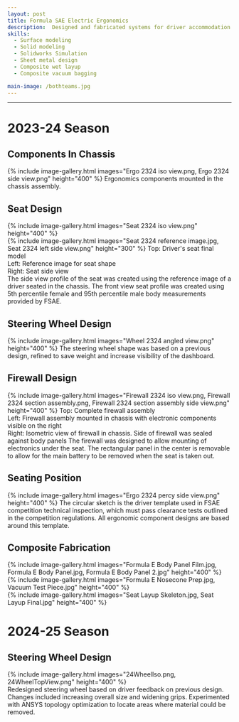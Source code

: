 ```yaml
---
layout: post
title: Formula SAE Electric Ergonomics
description:  Designed and fabricated systems for driver accommodation for the 2023-24 and 24-25 Formula SAE seasons in compliance with the FSAE ruleset. Components included driver's seat, steering wheel, headrest, firewall, nose cone, and body panels.
skills: 
  - Surface modeling
  - Solid modeling
  - Solidworks Simulation
  - Sheet metal design
  - Composite wet layup
  - Composite vacuum bagging

main-image: /bothteams.jpg
---
```


---
# 2023-24 Season

## Components In Chassis
{% include image-gallery.html images="Ergo 2324 iso view.png, Ergo 2324 side view.png" height="400" %}
Ergonomics components mounted in the chassis assembly.

## Seat Design
{% include image-gallery.html images="Seat 2324 iso view.png" height="400" %} <br>
{% include image-gallery.html images="Seat 2324 reference image.jpg, Seat 2324 left side view.png" height="300" %}
Top: Driver's seat final model <br>
Left: Reference image for seat shape <br>
Right: Seat side view <br>
The side view profile of the seat was created using the reference image of a driver seated in the chassis. The front view seat profile was created using 5th percentile female and 95th percentile male body measurements provided by FSAE.

## Steering Wheel Design
{% include image-gallery.html images="Wheel 2324 angled view.png" height="400" %}
The steering wheel shape was based on a previous design, refined to save weight and increase visibility of the dashboard.

## Firewall Design
{% include image-gallery.html images="Firewall 2324 iso view.png, Firewall 2324 section assembly.png, Firewall 2324 section assembly side view.png" height="400" %}
Top: Complete firewall assembly <br>
Left: Firewall assembly mounted in chassis with electronic components visible on the right <br>
Right: Isometric view of firewall in chassis. Side of firewall was sealed against body panels
The firewall was designed to allow mounting of electronics under the seat. The rectangular panel in the center is removable to allow for the main battery to be removed when the seat is taken out.

## Seating Position
{% include image-gallery.html images="Ergo 2324 percy side view.png" height="400" %}
The circular sketch is the driver template used in FSAE competition technical inspection, which must pass clearance tests outlined in the competition regulations. All ergonomic component designs are based around this template.

## Composite Fabrication
{% include image-gallery.html images="Formula E Body Panel Film.jpg, Formula E Body Panel.jpg, Formula E Body Panel 2.jpg" height="400" %} <br>
{% include image-gallery.html images="Formula E Nosecone Prep.jpg, Vacuum Test Piece.jpg" height="400" %} <br>
{% include image-gallery.html images="Seat Layup Skeleton.jpg, Seat Layup Final.jpg" height="400" %} <br>



# 2024-25 Season

## Steering Wheel Design
{% include image-gallery.html images="24WheelIso.png, 24WheelTopView.png" height="400" %} <br>
Redesigned steering wheel based on driver feedback on previous design. Changes included increasing overall size and widening grips. Experimented with ANSYS topology optimization to locate areas where material could be removed.
